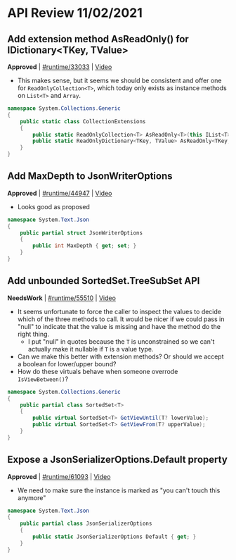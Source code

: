 # API Review 11/02/2021

## Add extension method AsReadOnly() for IDictionary<TKey, TValue>

**Approved** | [#runtime/33033](https://github.com/dotnet/runtime/issues/33033#issuecomment-958004623) | [Video](https://www.youtube.com/watch?v=cH20Po63ymw&t=0h0m0s)

* This makes sense, but it seems we should be consistent and offer one for `ReadOnlyCollection<T>`, which today only exists as instance methods on `List<T>` and `Array`.

```C#
namespace System.Collections.Generic
{
    public static class CollectionExtensions
    {
        public static ReadOnlyCollection<T> AsReadOnly<T>(this IList<T> list);
        public static ReadOnlyDictionary<TKey, TValue> AsReadOnly<TKey, TValue>(this IDictionary<TKey, TValue> dictionary);
    }
}
```
## Add MaxDepth to JsonWriterOptions

**Approved** | [#runtime/44947](https://github.com/dotnet/runtime/issues/44947#issuecomment-958009583) | [Video](https://www.youtube.com/watch?v=cH20Po63ymw&t=0h11m57s)

* Looks good as proposed

```C#
namespace System.Text.Json
{
    public partial struct JsonWriterOptions
    {
        public int MaxDepth { get; set; }
    }
}
```
## Add unbounded SortedSet<T>.TreeSubSet API

**NeedsWork** | [#runtime/55510](https://github.com/dotnet/runtime/issues/55510#issuecomment-958020733) | [Video](https://www.youtube.com/watch?v=cH20Po63ymw&t=0h17m24s)

* It seems unfortunate to force the caller to inspect the values to decide which of the three methods to call. It would be nicer if we could pass in "null" to indicate that the value is missing and have the method do the right thing.
    - I put "null" in quotes because the `T` is unconstrained so we can't actually make it nullable if `T` is a value type.
* Can we make this better with extension methods? Or should we accept a boolean for lower/upper bound?
* How do these virtuals behave when someone overrode `IsViewBetween()`?

```C#
namespace System.Collections.Generic
{
    public partial class SortedSet<T>
    {
        public virtual SortedSet<T> GetViewUntil(T? lowerValue);
        public virtual SortedSet<T> GetViewFrom(T? upperValue);
    }
}
```
## Expose a JsonSerializerOptions.Default property

**Approved** | [#runtime/61093](https://github.com/dotnet/runtime/issues/61093#issuecomment-958028498) | [Video](https://www.youtube.com/watch?v=cH20Po63ymw&t=0h26m37s)

* We need to make sure the instance is marked as "you can't touch this anymore"

```C#
namespace System.Text.Json
{
    public partial class JsonSerializerOptions
    {
        public static JsonSerializerOptions Default { get; }
    }
}
```

